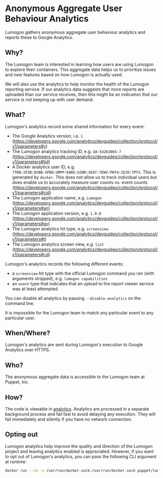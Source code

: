 # Anonymous Aggregate User Behaviour Analytics

Lumogon gathers anonymous aggregate user behaviour analytics and reports these to Google Analytics.

## Why?

The Lumogon team is interested in learning how users are using Lumogon to explore
their containers. This aggregate data helps us to prioritize issues and new features
based on how Lumogon is actually used.

We will also use the analytics to help monitor the health of the Lumogon reporting
service. If our analytics data suggests that more reports are uploaded than our
service receives, then this might be an indication that our service is not keeping
up with user demand.

## What?
Lumogon's analytics record some shared information for every event:

- The Google Analytics version, i.e. `1` (https://developers.google.com/analytics/devguides/collection/protocol/v1/parameters#v)
- The Lumogon analytics tracking ID, e.g. `UA-54263865-7` (https://developers.google.com/analytics/devguides/collection/protocol/v1/parameters#tid)
- A Docker analytics user ID, e.g. `7TRN:IPZB:QYBB:VPBQ:UMPP:KARE:6ZNR:XE6T:7EWV:PKF4:ZOJD:TPYS`. This is generated by `docker`. This does not allow us to track individual users but does enable us to accurately measure user counts vs. event counts (https://developers.google.com/analytics/devguides/collection/protocol/v1/parameters#cid)
- The Lumogon application name, e.g. `Lumogon` (https://developers.google.com/analytics/devguides/collection/protocol/v1/parameters#an)
- The Lumogon application version, e.g. `1.0.0` (https://developers.google.com/analytics/devguides/collection/protocol/v1/parameters#av)
- The Lumogon analytics hit type, e.g. `screenview` (https://developers.google.com/analytics/devguides/collection/protocol/v1/parameters#t)
- The Lumogon analytics screen view, e.g. `list` (https://developers.google.com/analytics/devguides/collection/protocol/v1/parameters#cd)

Lumogon's analytics records the following different events:

- a `screenview` hit type with the official Lumogon command you ran (with arguments stripped), e.g. `lumogon capabilities`
- an `event` type that indicates that an upload to the report viewer service was at least attempted

You can disable all analytics by passing `--disable-analytics` on the command line.

It is impossible for the Lumogon team to match any particular event to any particular user.

## When/Where?
Lumogon's analytics are sent during Lumogon's execution to Google Analytics over HTTPS.

## Who?

The anonymous aggregate data is accessible to the Lumogon team at Puppet, Inc.

## How?

The code is viewable in [analytics](https://github.com/puppetlabs/lumogon/blob/master/analytics/ga.go).
Analytics are processed in a separate background process and fail fast to avoid delaying any execution.
They will fail immediately and silently if you have no network connection.

## Opting out

Lumogon analytics help improve the quality and direction of the Lumogon project
and leaving analytics enabled is appreciated. However, if you want to opt out of
Lumogon's analytics, you can pass the following CLI argument at runtime:

```sh
docker run --rm -v /var/run/docker.sock:/var/run/docker.sock puppet/lumogon --disable-analytics
```
